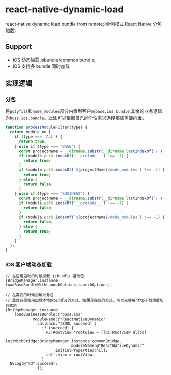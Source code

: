 # react-native-dynamic-load

react-native dynamic load bundle from remote;(单例模式 React Native 分包加载)

## Support

- iOS 动态加载 jsbundle/common bundle;
- iOS 支持多 bundle 同时加载

## 实现逻辑

### 分包

将`polyfill`和`node_modules`部分内置到客户端`base.ios.bundle`,其余的业务逻辑为`buss.ios.bundle`。此处可以根据自己的个性需求选择那些需要内置。

```js
function processModuleFilter(type) {
  return module => {
    if (type === 'ALL') {
      return true;
    } else if (type === 'BASE') {
      const projectName = __dirname.substr(__dirname.lastIndexOf('/') + 1);
      if (module.path.indexOf('__prelude__') !== -1) {
        return true;
      }
      if (module.path.indexOf(`${projectName}/node_modules`) !== -1) {
        return true;
      } else {
        return false;
      }
    } else if (type === 'BUSINESS') {
      const projectName = __dirname.substr(__dirname.lastIndexOf('/') + 1);
      if (module.path.indexOf('__prelude__') !== -1) {
        return false;
      }
      if (module.path.indexOf(`${projectName}/node_modules`) !== -1) {
        return false;
      } else {
        return true;
      }
    }
  };
}
```

### iOS 客户端动态加载

```objc
// 在应用启动的时候加载 jsbundle 基础包
[BridgeManager.instance loadBaseBundleWithLaunchOptions:launchOptions];

// 在需要的时候加载业务包
// 此处只是使用加载本地的bundle的方式，如果是在线的方式，可以先使用http下载然后加载本地
[BridgeManager.instance
    loadBusinessBundle:@"buss.ios"
            moduleName:@"ReactNativeDynamic"
              callback:^(BOOL succeed) {
                if (succeed) {
                  RCTRootView *rootView = [[RCTRootView alloc]
                         initWithBridge:BridgeManager.instance.commonBridge
                             moduleName:@"ReactNativeDynamic"
                      initialProperties:nil];
                  self.view = rootView;
                }
  NSLog(@"%d",succeed);
              }];
```

